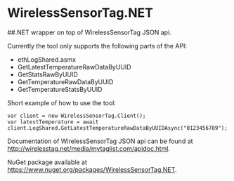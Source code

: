 # WirelessSensorTag.NET

##.NET wrapper on top of WirelessSensorTag JSON api.

Currently the tool only supports the following parts of the API:

* ethLogShared.asmx 
 * GetLatestTemperatureRawDataByUUID
 * GetStatsRawByUUID
 * GetTemperatureRawDataByUUID
 * GetTemperatureStatsByUUID

Short example of how to use the tool:
```
var client = new WirelessSensorTag.Client();
var latestTemperature = await client.LogShared.GetLatestTemperatureRawDataByUUIDAsync("0123456789");
```

Documentation of WirelessSensorTag JSON api can be found at http://wirelesstag.net/media/mytaglist.com/apidoc.html.

NuGet package available at https://www.nuget.org/packages/WirelessSensorTag.NET.
